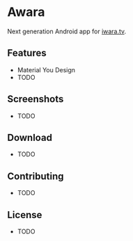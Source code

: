 # Awara
Next generation Android app for [iwara.tv](https://iwara.tv/).

## Features
- Material You Design
- TODO

## Screenshots
- TODO

## Download
- TODO

## Contributing
- TODO

## License
- TODO